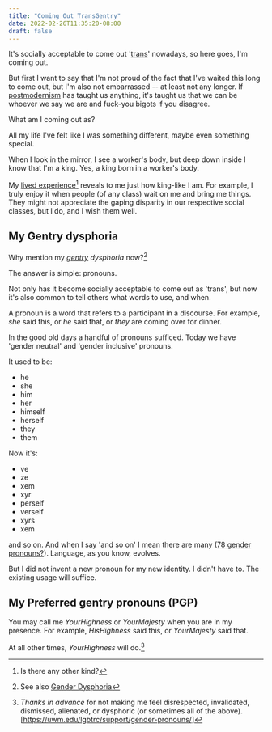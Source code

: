 ```yaml
---
title: "Coming Out TransGentry"
date: 2022-02-26T11:35:20-08:00
draft: false
---
```


It's socially acceptable to come out '[trans](https://www.merriam-webster.com/dictionary/trans)' nowadays, so here goes,
I'm coming out.

But first I want to say that I'm not proud of the fact that I've
waited this long to come out, but I'm also not embarrassed -- at
least not any longer. If
[postmodernism](https://en.wikipedia.org/wiki/Postmodernism) has
taught us anything, it's taught us that we can be whoever we say we
are and fuck-you bigots if you disagree.

What am I coming out as?

All my life I've felt like I was something different, maybe even
something special.

When I look in the mirror, I see a worker's body, but deep down inside
I know that I'm a king. Yes, a king born in a worker's body.

My [lived experience](https://en.wikipedia.org/wiki/Lived_experience)[^1]
reveals to me just how king-like I am. For example, I truly enjoy it
when people (of any class) wait on me and bring me things. They might
not appreciate the gaping disparity in our respective social
classes, but I do, and I wish them well.

## My Gentry dysphoria

Why mention my _[gentry](https://en.wikipedia.org/wiki/Gentry) dysphoria_ now?[^2]

The answer is simple: pronouns.

Not only has it become socially acceptable to come out as 'trans', but now
it's also common to tell others what words to use, and when.

A pronoun is a word that refers to a participant in a discourse. For
example, _she_ said this, or _he_ said that, or _they_ are coming
over for dinner.

In the good old days a handful of pronouns sufficed. Today we have
'gender neutral' and 'gender inclusive' pronouns.

It used to
be:

- he
- she
- him
- her
- himself
- herself
- they
- them

Now it's:

- ve
- ze
- xem
- xyr
- perself
- verself
- xyrs
- xem


and so on. And when I say 'and so on' I mean there are many ([78
gender pronouns?](https://bobcutmag.com/2021/09/07/what-are-the-78-gender-pronouns/)).
Language, as you know, evolves.

But I did not invent a new pronoun for my new identity. I didn't have
to. The existing usage will suffice.

## My Preferred gentry pronouns (PGP)

You may call me _YourHighness_ or _YourMajesty_ when you are in my
presence. For example, _HisHighness_ said this, or _YourMajesty_ said that.

At all other times, _YourHighness_ will do.[^3]


[^1]: Is there any other kind?
[^2]: See also [Gender Dysphoria](https://www.psychiatry.org/patients-families/gender-dysphoria/what-is-gender-dysphoria)
[^3]: _Thanks in advance_ for not making me feel disrespected,
invalidated, dismissed, alienated, or dysphoric (or sometimes all of
the above). [https://uwm.edu/lgbtrc/support/gender-pronouns/]

